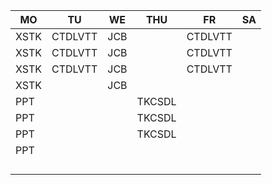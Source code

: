 |MO  |TU     |WE |THU   |FR     |SA|
|----|-------|---|------|-------|--|
|XSTK|CTDLVTT|JCB|      |CTDLVTT|  |
|XSTK|CTDLVTT|JCB|      |CTDLVTT|  |
|XSTK|CTDLVTT|JCB|      |CTDLVTT|  |
|XSTK|       |JCB|      |       |  |
|PPT |       |   |TKCSDL|       |  |
|PPT |       |   |TKCSDL|       |  |
|PPT |       |   |TKCSDL|       |  |
|PPT |       |   |      |       |  |
|    |       |   |      |       |  |
|    |       |   |      |       |  |
|    |       |   |      |       |  |
|    |       |   |      |       |  |
